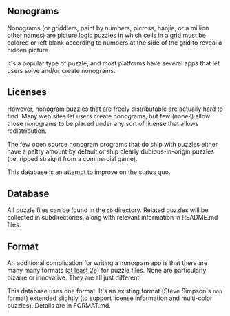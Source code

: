 ## Nonograms

Nonograms (or griddlers, paint by numbers, picross, hanjie, or a million other names) are picture logic puzzles in which cells in a grid must be colored or left blank according to numbers at the side of the grid to reveal a hidden picture.

It's a popular type of puzzle, and most platforms have several apps that let users solve and/or create nonograms.

## Licenses

However, nonogram puzzles that are freely distributable are actually hard to find.  Many web sites let users create nonograms, but few (none?) allow those nonograms to be placed under any sort of license that allows redistribution.

The few open source nonogram programs that do ship with puzzles either have a paltry amount by default or ship clearly dubious-in-origin puzzles (i.e. ripped straight from a commercial game).

This database is an attempt to improve on the status quo.

## Database

All puzzle files can be found in the `db` directory.  Related puzzles will be collected in subdirectories, along with relevant information in README.md files.

## Format

An additional complication for writing a nonogram app is that there are many many formats ([at least 26](http://webpbn.com/export.cgi)) for puzzle files.  None are particularly bizarre or innovative.  They are all just different.

This database uses one format.  It's an existing format (Steve Simpson's `non` format) extended slightly (to support license information and multi-color puzzles).  Details are in FORMAT.md.
